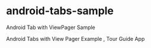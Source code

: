 # android-tabs-sample
Android Tab with ViewPager Sample

Android Tabs with View Pager Example , Tour Guide App
